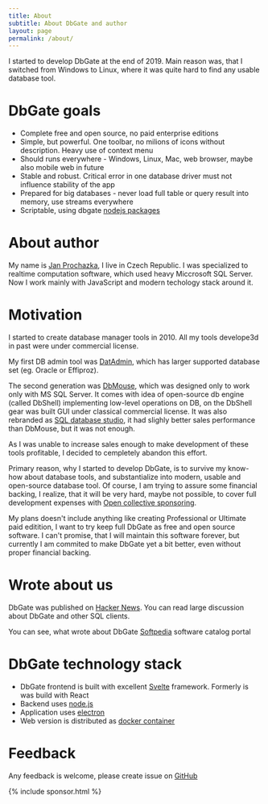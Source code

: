 ```yaml
---
title: About
subtitle: About DbGate and author
layout: page
permalink: /about/
---
```


I started to develop DbGate at the end of 2019. Main reason was, that I switched from Windows to Linux, where it was quite hard to find any usable database tool.

# DbGate goals

- Complete free and open source, no paid enterprise editions
- Simple, but powerful. One toolbar, no milions of icons without description. Heavy use of context menu
- Should runs everywhere - Windows, Linux, Mac, web browser, maybe also mobile web in future
- Stable and robust. Critical error in one database driver must not influence stability of the app
- Prepared for big databases - never load full table or query result into memory, use streams everywhere
- Scriptable, using dbgate [nodejs packages](https://www.npmjs.com/package/dbgate-api)

# About author

My name is [Jan Prochazka](https://github.com/janproch/), I live in Czech Republic. I was specialized to realtime computation software, which used heavy Miccrosoft SQL Server. Now I work mainly with JavaScript and modern techology stack around it.

# Motivation
I started to create database manager tools in 2010. All my tools develope3d in past were under commercial license.

My first DB admin tool was [DatAdmin](http://www.jenasoft.com/datadmin), which has larger supported database set (eg. Oracle or Effiproz).

The second generation was [DbMouse](http://www.jenasoft.com/dbmouse), which was designed only to work only with MS SQL Server. It comes with idea of open-source db engine (called DbShell) implementing low-level operations on DB, on the DbShell gear was built GUI under classical commercial license. It was also rebranded as [SQL database studio](https://sqldatabasestudio.com/), it had slighly better sales performance than DbMouse, but it was not enough.

As I was unable to increase sales enough to make development of these tools profitable, I decided to cempletely abandon this effort.

Primary reason, why I started to develop DbGate, is to survive my know-how about database tools, and substantialize into modern, usable and open-source database tool. Of course, I am trying to assure some financial backing, I realize, that it will be very hard, maybe not possible, to cover full development expenses with [Open collective sponsoring](https://opencollective.com/dbgate).

My plans doesn't include anything like creating Professional or Ultimate paid editition, I want to try keep full DbGate as free and open source software. I can't promise, that I will maintain this software forever, but currently I am commited to make DbGate yet a bit better, even without proper financial backing.

# Wrote about us

DbGate was published on [Hacker News](https://news.ycombinator.com/item?id=26899100). You can read large discussion about DbGate and other SQL clients.

You can see, what wrote about DbGate [Softpedia](https://www.softpedia.com/get/Internet/Servers/Database-Utils/DbGate.shtml) software catalog portal

# DbGate technology stack

- DbGate frontend is built with excellent [Svelte](https://svelte.dev) framework. Formerly is was build with React
- Backend uses [node.js](https://nodejs.org/)
- Application uses [electron](https://www.electronjs.org/)
- Web version is distributed as [docker container](https://hub.docker.com/repository/docker/dbgate/dbgate)

# Feedback

Any feedback is welcome, please create issue on [GitHub](https://github.com/dbgate/dbgate/issues/new/choose)

{% include sponsor.html %}
